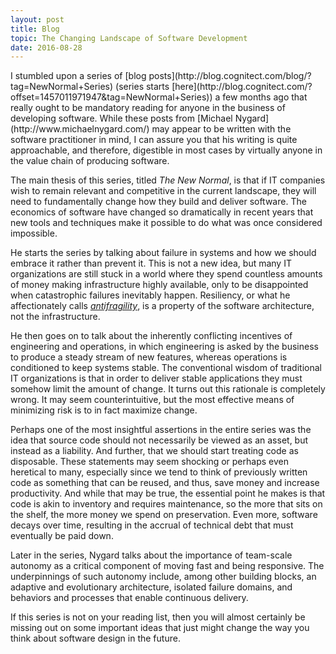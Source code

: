 ```yaml
---
layout: post
title: Blog
topic: The Changing Landscape of Software Development
date: 2016-08-28
---
```

<div class="content" markdown="1">
I stumbled upon a series of [blog posts](http://blog.cognitect.com/blog/?tag=NewNormal+Series) (series starts [here](http://blog.cognitect.com/?offset=1457011971947&tag=NewNormal+Series)) a few months ago that really ought to be mandatory reading for anyone in the business of developing software. While these posts from [Michael Nygard](http://www.michaelnygard.com/) may appear to be written with the software practitioner in mind, I can assure you that his writing is quite approachable, and therefore, digestible in most cases by virtually anyone in the value chain of producing software.

The main thesis of this series, titled _The New Normal_, is that if IT companies wish to remain relevant and competitive in the current landscape, they will need to fundamentally change how they build and deliver software. The economics of software have changed so dramatically in recent years that new tools and techniques make it possible to do what was once considered impossible.

He starts the series by talking about failure in systems and how we should embrace it rather than prevent it. This is not a new idea, but many IT organizations are still stuck in a world where they spend countless amounts of money making infrastructure highly available, only to be disappointed when catastrophic failures inevitably happen. Resiliency, or what he affectionately calls _[antifragility](https://en.wikipedia.org/wiki/Antifragile)_, is a property of the software architecture, not the infrastructure.

He then goes on to talk about the inherently conflicting incentives of engineering and operations, in which engineering is asked by the business to produce a steady stream of new features, whereas operations is conditioned to keep systems stable. The conventional wisdom of traditional IT organizations is that in order to deliver stable applications they must somehow limit the amount of change. It turns out this rationale is completely wrong. It may seem counterintuitive, but the most effective means of minimizing risk is to in fact maximize change.

Perhaps one of the most insightful assertions in the entire series was the idea that source code should not necessarily be viewed as an asset, but instead as a liability. And further, that we should start treating code as disposable. These statements may seem shocking or perhaps even heretical to many, especially since we tend to think of previously written code as something that can be reused, and thus, save money and increase productivity. And while that may be true, the essential point he makes is that code is akin to inventory and requires maintenance, so the more that sits on the shelf, the more money we spend on preservation. Even more, software decays over time, resulting in the accrual of technical debt that must eventually be paid down.

Later in the series, Nygard talks about the importance of team-scale autonomy as a critical component of moving fast and being responsive. The underpinnings of such autonomy include, among other building blocks, an adaptive and evolutionary architecture, isolated failure domains, and behaviors and processes that enable continuous delivery.

If this series is not on your reading list, then you will almost certainly be missing out on some important ideas that just might change the way you think about software design in the future.
</div>
